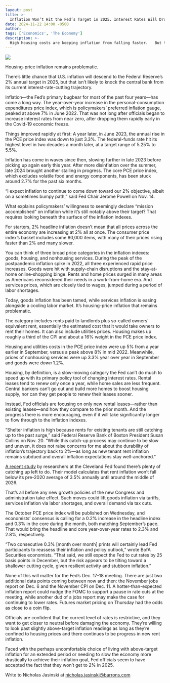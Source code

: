```yaml
---
layout: post
title: >-
  Inflation Won’t Hit the Fed’s Target in 2025. Interest Rates Will Drop Anyway.
date: 2024-11-22 14:00 -0500
author: 
tags: ['Economics', 'The Economy']
description: >-
  High housing costs are keeping inflation from falling faster.   But there’s still a case for cutting rates.
---
```





 


 








![](https://images.barrons.com/im-59951045?width=548&height=365)


Housing-price inflation remains problematic.






There’s little chance that U.S. inflation will descend to the Federal Reserve’s 2% annual target in 2025, but that isn’t likely to knock the central bank from its current interest-rate-cutting trajectory. 


Inflation—the Fed’s primary bugbear for most of the past four years—has come a long way. The year-over-year increase in the personal-consumption expenditures price index, which is policymakers’ preferred inflation gauge, peaked at above 7% in June 2022. That was not long after officials began to increase interest rates from near zero, after dropping them rapidly early in the Covid-19 economic freeze.


 Things improved rapidly at first: A year later, in June 2023, the annual rise in the PCE price index was down to just 3.3%. The federal-funds rate hit its highest level in two decades a month later, at a target range of 5.25% to 5.5%.


Inflation has come in waves since then, slowing further in late 2023 before picking up again early this year. After more disinflation over the summer, late 2024 brought another stalling in progress. The core PCE price index, which excludes volatile food and energy components, has been stuck around 2.7% for the past six months.


“I expect inflation to continue to come down toward our 2% objective, albeit on a sometimes bumpy path,” said Fed Chair Jerome Powell on Nov. 14.


What explains policymakers’ willingness to seemingly declare “mission accomplished” on inflation while it’s still notably above their target? That requires looking beneath the surface of the inflation indexes.


For starters, 2% headline inflation doesn’t mean that all prices across the entire economy are increasing at 2% all at once. The consumer price index’s basket includes some 80,000 items, with many of their prices rising faster than 2% and many slower.





You can think of three broad price categories in the inflation indexes: goods, housing, and nonhousing services. During the peak of the postpandemic inflation spike in 2022, all three experienced rapid price increases. Goods were hit with supply-chain disruptions and the stay-at-home online-shopping binge. Rents and home prices surged in many areas as Americans reconsidered their needs in a work-from-home era. And services prices, which are closely tied to wages, jumped during a period of labor shortages.


Today, goods inflation has been tamed, while services inflation is easing alongside a cooling labor market. It’s housing-price inflation that remains problematic.


The category includes rents paid to landlords plus so-called owners’ equivalent rent, essentially the estimated cost that it would take owners to rent their homes. It can also include utilities prices. Housing makes up roughly a third of the CPI and about a 16% weight in the PCE price index.


Housing and utilities costs in the PCE price index were up 5% from a year earlier in September, versus a peak above 8% in mid 2022. Meanwhile, prices of nonhousing services were up 3.3% year over year in September and goods were *down* 1.2%.






Housing, by definition, is a slow-moving category the Fed can’t do much to speed up with its primary policy tool of changing interest rates. Rental leases tend to renew only once a year, while home sales are less frequent. Central bankers can’t go out and build more homes to boost housing supply, nor can they get people to renew their leases sooner.


Instead, Fed officials are focusing on only new rental leases—rather than existing leases—and how they compare to the prior month. And the progress there is more encouraging, even if it will take significantly longer to flow through to the inflation indexes.


“Shelter inflation is high because rents for existing tenants are still catching up to the past surge,” said Federal Reserve Bank of Boston President Susan Collins on Nov. 20. “While this catch-up process may continue to be slow and uneven, it does not raise concerns for me about the durability of inflation’s trajectory back to 2%—as long as new tenant rent inflation remains subdued and overall inflation expectations stay well-anchored.”


[A recent study](https://www.clevelandfed.org/publications/economic-commentary/ec-202417-new-tenant-rent-passthrough-and-future-of-rent-inflation?utm_campaign=ClevelandFedDigest&utm_medium=email&_hsenc=p2ANqtz-9L4dtPK4Z-Xo1q4nOGY-yAceSg2e8oCb323PB1NldWjdFBRLfB1C3kYN3Wym4gAjytdI0ckJQ2D0S-BQITtWnIyf69NbNd3ANH2mazt2WDrAra7Q8&_hsmi=334502119&utm_source=cfd&mod=article_inline) by researchers at the Cleveland Fed found there’s plenty of catching up left to do. Their model calculates that rent inflation won’t fall below its pre-2020 average of 3.5% annually until around the middle of 2026.


That’s all before any new growth policies of the new Congress and administration take effect. Such moves could lift goods inflation via tariffs, services inflation via labor shortages, and overall demand via tax cuts.


The October PCE price index will be published on Wednesday, and economists’ consensus is calling for a 0.2% increase in the headline index and 0.3% in the core during the month, both matching September’s pace. That would bring the headline and core year-over-year rates to 2.3% and 2.8%, respectively.


“Two consecutive 0.3% [month over month] prints will certainly lead Fed participants to reassess their inflation and policy outlook,” wrote BofA Securities economists. “That said, we still expect the Fed to cut rates by 25 basis points in December, but the risk appears to be tilting toward a shallower cutting cycle, given resilient activity and stubborn inflation.”


None of this will matter for the Fed’s Dec. 17-18 meeting. There are just two additional data points coming between now and then: the November jobs report on Dec. 6 and the November CPI on Dec. 11. A hotter-than-expected inflation report could nudge the FOMC to support a pause in rate cuts at the meeting, while another dud of a jobs report may make the case for continuing to lower rates. Futures market pricing on Thursday had the odds as close to a coin flip.


Officials are confident that the current level of rates is restrictive, and they want to get closer to neutral before damaging the economy. They’re willing to look past slightly above-target inflation readings as long as they’re confined to housing prices and there continues to be progress in new rent inflation.


Faced with the perhaps uncomfortable choice of living with above-target inflation for an extended period or needing to slow the economy more drastically to achieve their inflation goal, Fed officials seem to have accepted the fact that they won’t get to 2% in 2025.


Write to Nicholas Jasinski at [nicholas.jasinski@barrons.com](mailto:nicholas.jasinski@barrons.com)









